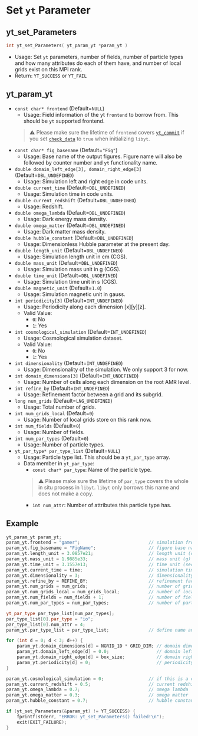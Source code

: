# Set `yt` Parameter
## yt_set_Parameters
```cpp
int yt_set_Parameters( yt_param_yt *param_yt )
```
- Usage: Set `yt` parameters, number of fields, number of particle types and how many attributes do each of them have, and number of local grids exist on this MPI rank.
- Return: `YT_SUCCESS` or `YT_FAIL`

## yt_param_yt
- `const char* frontend` (Default=`NULL`)
  - Usage: Field information of the yt `frontend` to borrow from. This should be `yt` supported frontend.
  > :warning: Please make sure the lifetime of `frontend` covers [`yt_commit`](./CommitYourSettings.md#ytcommit) if you set [`check_data`](./Initialize.md#ytparamlibyt) to `true` when initializing `libyt`.
- `const char* fig_basename` (Default=`"Fig"`)
  - Usage: Base name of the output figures. Figure name will also be followed by counter number and `yt` functionality name.
- `double domain_left_edge[3], domain_right_edge[3]` (Default=`DBL_UNDEFINED`)
  - Usage: Simulation left and right edge in code units.
- `double current_time` (Default=`DBL_UNDEFINED`)
  - Usage: Simulation time in code units.
- `double current_redshift` (Default=`DBL_UNDEFINED`)
  - Usage: Redshift.
- `double omega_lambda` (Default=`DBL_UNDEFINED`)
  - Usage: Dark energy mass density.
- `double omega_matter` (Default=`DBL_UNDEFINED`)
  - Usage: Dark matter mass density.
- `double hubble_constant` (Default=`DBL_UNDEFINED`)
  - Usage: Dimensionless Hubble parameter at the present day.
- `double length_unit` (Default=`DBL_UNDEFINED`)
  - Usage: Simulation length unit in cm (CGS).
- `double mass_unit` (Default=`DBL_UNDEFINED`)
  - Usage: Simulation mass unit in g (CGS).
- `double time_unit` (Default=`DBL_UNDEFINED`)
  - Usage: Simulation time unit in s (CGS).
- `double magnetic_unit` (Default=`1.0`)
  - Usage: Simulation magnetic unit in gauss.
- `int periodicity[3]` (Default=`INT_UNDEFINED`)
  - Usage: Periodicity along each dimension [x][y][z].
  - Valid Value:
    - `0`: No
    - `1`: Yes
- `int cosmological_simulation` (Default=`INT_UNDEFINED`)
  - Usage: Cosmological simulation dataset.
  - Valid Value:
    - `0`: No
    - `1`: Yes
- `int dimensionality` (Default=`INT_UNDEFINED`)
  - Usage: Dimensionality of the simulation. We only support 3 for now.
- `int domain_dimensions[3]` (Default=`INT_UNDEFINED`)
  - Usage: Number of cells along each dimension on the root AMR level.
- `int refine_by` (Default=`INT_UNDEFINED`)
  - Usage: Refinement factor between a grid and its subgrid.
- `long num_grids` (Default=`LNG_UNDEFINED`)
  - Usage: Total number of grids.
- `int num_grids_local` (Default=`0`)
  - Usage: Number of local grids store on this rank now.
- `int num_fields` (Default=`0`)
  - Usage: Number of fields.
- `int num_par_types` (Default=`0`)
  - Usage: Number of particle types.
- `yt_par_type* par_type_list` (Default=`NULL`)
  - Usage: Particle type list. This should be a `yt_par_type` array.
  - Data member in `yt_par_type`:
    - `const char* par_type`: Name of the particle type.
    > :warning: Please make sure the lifetime of `par_type` covers the whole in situ process in `libyt`. `libyt` only borrows this name and does not make a copy.
    - `int num_attr`: Number of attributes this particle type has. 


## Example
```cpp
yt_param_yt param_yt;
param_yt.frontend = "gamer";                          // simulation frontend that libyt borrows field info from
param_yt.fig_basename = "FigName";                    // figure base name (default=Fig)
param_yt.length_unit = 3.0857e21;                     // length unit (cm)
param_yt.mass_unit = 1.9885e33;                       // mass unit (g)
param_yt.time_unit = 3.1557e13;                       // time unit (sec)
param_yt.current_time = time;                         // simulation time in code units
param_yt.dimensionality = 3;                          // dimensionality, support 3 only
param_yt.refine_by = REFINE_BY;                       // refinement factor between a grid and its subgrid
param_yt.num_grids = num_grids;                       // number of grids
param_yt.num_grids_local = num_grids_local;           // number of local grids
param_yt.num_fields = num_fields + 1;                 // number of fields, addition one for derived field demo
param_yt.num_par_types = num_par_types;               // number of particle types

yt_par_type par_type_list[num_par_types];
par_type_list[0].par_type = "io";
par_type_list[0].num_attr = 4;
param_yt.par_type_list = par_type_list;               // define name and number of attributes in each particle

for (int d = 0; d < 3; d++) {
    param_yt.domain_dimensions[d] = NGRID_1D * GRID_DIM; // domain dimensions in [x][y][z]
    param_yt.domain_left_edge[d] = 0.0;                  // domain left edge in [x][y][z]
    param_yt.domain_right_edge[d] = box_size;            // domain right edge in [x][y][z]
    param_yt.periodicity[d] = 0;                         // periodicity in [x][y][z]
}

param_yt.cosmological_simulation = 0;                 // if this is a cosmological simulation or not, 0 for false
param_yt.current_redshift = 0.5;                      // current redshift
param_yt.omega_lambda = 0.7;                          // omega lambda
param_yt.omega_matter = 0.3;                          // omega matter
param_yt.hubble_constant = 0.7;                       // hubble constant

if (yt_set_Parameters(&param_yt) != YT_SUCCESS) {
    fprintf(stderr, "ERROR: yt_set_Parameters() failed!\n");
    exit(EXIT_FAILURE);
}
```
